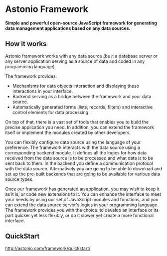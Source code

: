 Astonio Framework
=================

**Simple and powerful open-source JavaScript framework for generating data management applications based on any data sources.**

How it works
------------

Astonio framework works with any data source (be it a database server or any server application serving as a source of data and coded in any programming language).

The framework provides:

 - Mechanisms for data objects interaction and displaying these interactions in your interface.
 - Backend serving as a bridge between the framework and your data source.
 - Automatically generated forms (lists, records, filters) and interactive control elements for data processing.

On top of that, there is a vast set of tools that enables you to build the precise application you need. In addition, you can extend the framework itself or implement the modules created by other developers.

You can flexibly configure data source using the language of your preference. The framework interacts with the data source using a corresponding backend module. It defines all the logics for how data received from the data source is to be processed and what data is to be sent back to them. In the backend you define a communication protocol with the data source. Alternatively you are going to be able to download and set up the pre-built backends that are going to be available for various data source types.

Once our framework has generated an application, you may wish to keep it as it is, or code new extensions to it. You can enhance the interface to meet your needs by using our set of JavaScript modules and functions, and you can extend the data source server's logics in your programming language. The framework provides you with the choice: to develop an interface or its part quicker yet less flexibly, or do it slower yet create a more functional interface.

QuickStart
----------
http://astonio.com/framework/quickstart/